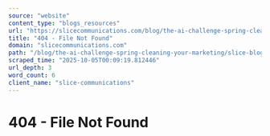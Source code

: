 ```yaml
---
source: "website"
content_type: "blogs_resources"
url: "https://slicecommunications.com/blog/the-ai-challenge-spring-cleaning-your-marketing/slice-blog-spring-cleaning-ai-challenge"
title: "404 - File Not Found"
domain: "slicecommunications.com"
path: "/blog/the-ai-challenge-spring-cleaning-your-marketing/slice-blog-spring-cleaning-ai-challenge"
scraped_time: "2025-10-05T00:09:19.812446"
url_depth: 3
word_count: 6
client_name: "slice-communications"
---
```


# 404 - File Not Found